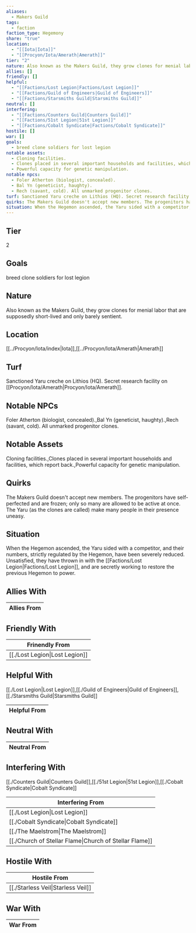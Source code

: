 ```yaml
---
aliases:
  - Makers Guild
tags:
  - faction
faction_type: Hegemony
share: "true"
location:
  - "[[Iota|Iota]]"
  - "[[Procyon/Iota/Amerath|Amerath]]"
tier: "2"
nature: Also known as the Makers Guild, they grow clones for menial labor that are supposedly short-lived and only barely sentient.
allies: []
friendly: []
helpful:
  - "[[Factions/Lost Legion|Factions/Lost Legion]]"
  - "[[Factions/Guild of Engineers|Guild of Engineers]]"
  - "[[Factions/Starsmiths Guild|Starsmiths Guild]]"
neutral: []
interfering:
  - "[[Factions/Counters Guild|Counters Guild]]"
  - "[[Factions/51st Legion|51st Legion]]"
  - "[[Factions/Cobalt Syndicate|Factions/Cobalt Syndicate]]"
hostile: []
war: []
goals:
  - breed clone soldiers for lost legion
notable assets:
  - Cloning facilities.
  - Clones placed in several important households and facilities, which report back.
  - Powerful capacity for genetic manipulation.
notable npcs:
  - Foler Atherton (biologist, concealed).
  - Bal Yn (geneticist, haughty).
  - Rech (savant, cold). All unmarked progenitor clones.
turf: Sanctioned Yaru creche on Lithios (HQ). Secret research facility on [[Procyon/Iota/Amerath|Procyon/Iota/Amerath]].
quirks: The Makers Guild doesn't accept new members. The progenitors have self-perfected and are frozen; only so many are allowed to be active at once. The Yaru (as the clones are called) make many people in their presence uneasy.
situation: When the Hegemon ascended, the Yaru sided with a competitor, and their numbers, strictly regulated by the Hegemon, have been severely reduced. Unsatisfied, they have thrown in with the [[Factions/Lost Legion|Factions/Lost Legion]], and are secretly working to restore the previous Hegemon to power.
---
```

## Tier

2

## Goals

breed clone soldiers for lost legion

## Nature

Also known as the Makers Guild, they grow clones for menial labor that are supposedly short-lived and only barely sentient.

## Location

[[../Procyon/Iota/index|Iota]],[[../Procyon/Iota/Amerath|Amerath]]

## Turf

Sanctioned Yaru creche on Lithios (HQ). Secret research facility on [[Procyon/Iota/Amerath|Procyon/Iota/Amerath]].

## Notable NPCs

Foler Atherton (biologist, concealed).,Bal Yn (geneticist, haughty).,Rech (savant, cold). All unmarked progenitor clones.

## Notable Assets

Cloning facilities.,Clones placed in several important households and facilities, which report back.,Powerful capacity for genetic manipulation.

## Quirks

The Makers Guild doesn't accept new members. The progenitors have self-perfected and are frozen; only so many are allowed to be active at once. The Yaru (as the clones are called) make many people in their presence uneasy.

## Situation

When the Hegemon ascended, the Yaru sided with a competitor, and their numbers, strictly regulated by the Hegemon, have been severely reduced. Unsatisfied, they have thrown in with the [[Factions/Lost Legion|Factions/Lost Legion]], and are secretly working to restore the previous Hegemon to power.

## Allies With



| Allies From |
| ----------- |


## Friendly With



| Frinendly From                           |
| ---------------------------------------- |
| [[./Lost Legion\|Lost Legion]] |


## Helpful With

[[./Lost Legion|Lost Legion]],[[./Guild of Engineers|Guild of Engineers]],[[./Starsmiths Guild|Starsmiths Guild]]

| Helpful From |
| ------------ |


## Neutral With




| Neutral From |
| ------------ |



## Interfering With

[[./Counters Guild|Counters Guild]],[[./51st Legion|51st Legion]],[[./Cobalt Syndicate|Cobalt Syndicate]]


| Interfering From                                                 |
| ---------------------------------------------------------------- |
| [[./Lost Legion\|Lost Legion]]                         |
| [[./Cobalt Syndicate\|Cobalt Syndicate]]               |
| [[./The Maelstrom\|The Maelstrom]]                     |
| [[./Church of Stellar Flame\|Church of Stellar Flame]] |



## Hostile With




| Hostile From                                 |
| -------------------------------------------- |
| [[./Starless Veil\|Starless Veil]] |



## War With



| War From |
| -------- |
